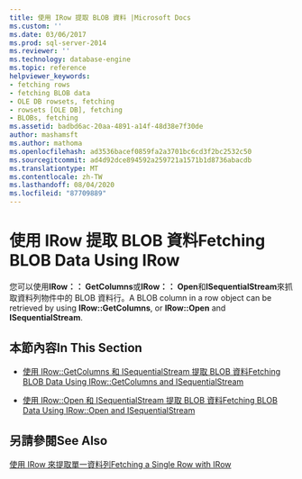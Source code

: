 ```yaml
---
title: 使用 IRow 提取 BLOB 資料 |Microsoft Docs
ms.custom: ''
ms.date: 03/06/2017
ms.prod: sql-server-2014
ms.reviewer: ''
ms.technology: database-engine
ms.topic: reference
helpviewer_keywords:
- fetching rows
- fetching BLOB data
- OLE DB rowsets, fetching
- rowsets [OLE DB], fetching
- BLOBs, fetching
ms.assetid: badbd6ac-20aa-4891-a14f-48d38e7f30de
author: mashamsft
ms.author: mathoma
ms.openlocfilehash: ad3536bacef0859fa2a3701bc6cd3f2bc2532c50
ms.sourcegitcommit: ad4d92dce894592a259721a1571b1d8736abacdb
ms.translationtype: MT
ms.contentlocale: zh-TW
ms.lasthandoff: 08/04/2020
ms.locfileid: "87709889"
---
```

# <a name="fetching-blob-data-using-irow"></a><span data-ttu-id="18a80-102">使用 IRow 提取 BLOB 資料</span><span class="sxs-lookup"><span data-stu-id="18a80-102">Fetching BLOB Data Using IRow</span></span>
  <span data-ttu-id="18a80-103">您可以使用**IRow：： GetColumns**或**IRow：： Open**和**ISequentialStream**來抓取資料列物件中的 BLOB 資料行。</span><span class="sxs-lookup"><span data-stu-id="18a80-103">A BLOB column in a row object can be retrieved by using **IRow::GetColumns**, or **IRow::Open** and **ISequentialStream**.</span></span>  
  
## <a name="in-this-section"></a><span data-ttu-id="18a80-104">本節內容</span><span class="sxs-lookup"><span data-stu-id="18a80-104">In This Section</span></span>  
  
-   [<span data-ttu-id="18a80-105">使用 IRow::GetColumns 和 ISequentialStream 提取 BLOB 資料</span><span class="sxs-lookup"><span data-stu-id="18a80-105">Fetching BLOB Data Using IRow::GetColumns and ISequentialStream</span></span>](../../relational-databases/native-client-ole-db-rowsets/fetching-blob-data-using-irow-getcolumns-and-isequentialstream.md)  
  
-   [<span data-ttu-id="18a80-106">使用 IRow::Open 和 ISequentialStream 提取 BLOB 資料</span><span class="sxs-lookup"><span data-stu-id="18a80-106">Fetching BLOB Data Using IRow::Open and ISequentialStream</span></span>](../../relational-databases/native-client-ole-db-rowsets/fetching-blob-data-using-irow-open-and-isequentialstream.md)  
  
## <a name="see-also"></a><span data-ttu-id="18a80-107">另請參閱</span><span class="sxs-lookup"><span data-stu-id="18a80-107">See Also</span></span>  
 [<span data-ttu-id="18a80-108">使用 IRow 來提取單一資料列</span><span class="sxs-lookup"><span data-stu-id="18a80-108">Fetching a Single Row with IRow</span></span>](../../relational-databases/native-client-ole-db-rowsets/fetching-a-single-row-with-irow.md)  
  
  
